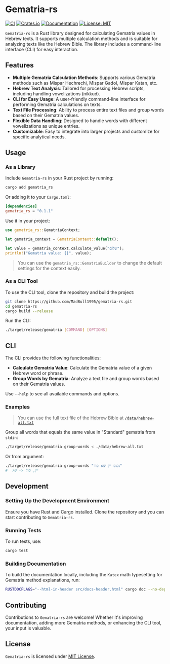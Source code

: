 # Gematria-rs

[![CI](https://github.com/MadBull1995/gematria-rs/actions/workflows/ci.yml/badge.svg)](https://github.com/MadBull1995/gematria-rs/actions/workflows/ci.yml)
[![Crates.io](https://img.shields.io/crates/v/gematria-rs.svg)](https://crates.io/crates/gematria-rs)
[![Documentation](https://img.shields.io/docsrs/gematria_rs/latest)](https://docs.rs/gematria_rs/latest/gematria_rs/)
[![License: MIT](https://img.shields.io/badge/License-MIT-yellow.svg)](https://opensource.org/licenses/MIT)

`Gematria-rs` is a Rust library designed for calculating Gematria values in Hebrew texts. It supports multiple calculation methods and is suitable for analyzing texts like the Hebrew Bible. The library includes a command-line interface (CLI) for easy interaction.

## Features

- **Multiple Gematria Calculation Methods**: Supports various Gematria methods such as Mispar Hechrechi, Mispar Gadol, Mispar Katan, etc.
- **Hebrew Text Analysis**: Tailored for processing Hebrew scripts, including handling vowelizations (nikkud).
- **CLI for Easy Usage**: A user-friendly command-line interface for performing Gematria calculations on texts.
- **Text File Processing**: Ability to process entire text files and group words based on their Gematria values.
- **Flexible Data Handling**: Designed to handle words with different vowelizations as unique entries.
- **Customizable**: Easy to integrate into larger projects and customize for specific analytical needs.

## Usage

### As a Library
Include `Gematria-rs` in your Rust project by running:

```bash
cargo add gematria_rs
```

Or adding it to your `Cargo.toml`:

```toml
[dependencies]
gematria_rs = "0.1.1"
```

Use it in your project:

```rust
use gematria_rs::GematriaContext;

let gematria_context = GematriaContext::default();

let value = gematria_context.calculate_value("שלום");
println!("Gematria value: {}", value);
```

> You can use the `gematria_rs::GematriaBuilder` to change the default settings for the context easily.

### As a CLI Tool
To use the CLI tool, clone the repository and build the project:

```bash
git clone https://github.com/MadBull1995/gematria-rs.git
cd gematria-rs
cargo build --release
```

Run the CLI:

```bash
./target/release/gematria [COMMAND] [OPTIONS]
```

## CLI

The CLI provides the following functionalities:

- **Calculate Gematria Value**: Calculate the Gematria value of a given Hebrew word or phrase.
- **Group Words by Gematria**: Analyze a text file and group words based on their Gematria values.

Use `--help` to see all available commands and options.

### Examples
> You can use the full text file of the Hebrew Bible at [`/data/hebrew-all.txt`](data/hebrew-all.txt)

Group all words that equals the same value in "Standard" gematria from `stdin`:
```bash
./target/release/gematria group-words < ./data/hebrew-all.txt
```
Or from argument:
```bash
./target/release/gematria group-words "נכנס יין יצא סוד"
#  70 -> יין, סוד
```

## Development

### Setting Up the Development Environment
Ensure you have Rust and Cargo installed. Clone the repository and you can start contributing to `Gematria-rs`.

### Running Tests
To run tests, use:

```bash
cargo test
```

### Building Documentation
To build the documentation locally, including the `Katex` math typesetting for Gematria method explanations, run:

```bash
RUSTDOCFLAGS="--html-in-header src/docs-header.html" cargo doc --no-deps --open
```

## Contributing
Contributions to `Gematria-rs` are welcome! Whether it's improving documentation, adding more Gematria methods, or enhancing the CLI tool, your input is valuable.

<!-- Please read our contributing guidelines (LINK CONTRIBUTING GUIDELINES) to get started. -->

## License
`Gematria-rs` is licensed under [MIT License](LICENSE).